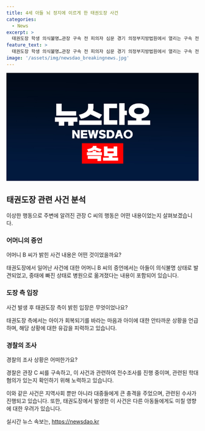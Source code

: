 ```yaml
---
title: 4세 아들 뇌 정지에 이르게 한 태권도장 사건
categories:
  - News
excerpt: >
  태권도장 학생 의식불명…관장 구속 전 피의자 심문 경기 의정부지방법원에서 열리는 구속 전 피의자 심문(영장실질심사)을 위해 출석 중인 태권도장 관장. 4세 아이의 어머니는 SNS에 아들이 관장에 의해 의식불명으로 빠졌다며 가슴 아픈 사실을 알렸고, 관장은 구속됐으며 학대 혐의를 수사 중. 다른 아이를 폭행한 혐의도 제기됐다. 사건으로 도장은 문을 닫자 SNS에 입장을 밝혀 사과하고 있다.
feature_text: >
  태권도장 학생 의식불명…관장 구속 전 피의자 심문 경기 의정부지방법원에서 열리는 구속 전 피의자 심문(영장실질심사)을 위해 출석 중인 태권도장 관장. 4세 아이의 어머니는 SNS에 아들이 관장에 의해 의식불명으로 빠졌다며 가슴 아픈 사실을 알렸고, 관장은 구속됐으며 학대 혐의를 수사 중. 다른 아이를 폭행한 혐의도 제기됐다. 사건으로 도장은 문을 닫자 SNS에 입장을 밝혀 사과하고 있다.
image: '/assets/img/newsdao_breakingnews.jpg'
---
```


<p><img src="/assets/img/newsdao_breakingnews.jpg" alt="pcversion 속보" /></p>

<h2 data-ke-size="size26">태권도장 관련 사건 분석</h2>

<p data-ke-size="size16"></p>

<p>이상한 행동으로 주변에 알려진 관장 C 씨의 행동은 어떤 내용이었는지 살펴보겠습니다.</p>

<h3>어머니의 증언</h3>

<p data-ke-size="size16">어머니 B 씨가 밝힌 사건 내용은 어떤 것이었을까요?</p>

<p>태권도장에서 일어난 사건에 대한 어머니 B 씨의 증언에서는 아들이 의식불명 상태로 발견되었고, 중태에 빠진 상태로 병원으로 옮겨졌다는 내용이 포함되어 있습니다.</p>

<h3>도장 측 입장</h3>

<p data-ke-size="size16">사건 발생 후 태권도장 측이 밝힌 입장은 무엇이었나요?</p>

<p>태권도장 측에서는 아이가 회복되기를 바라는 마음과 아이에 대한 안타까운 상황을 언급하며, 해당 상황에 대한 유감을 피력하고 있습니다.</p>

<h3>경찰의 조사</h3>

<p data-ke-size="size16">경찰의 조사 상황은 어떠한가요?</p>

<p>경찰은 관장 C 씨를 구속하고, 이 사건과 관련하여 전수조사를 진행 중이며, 관련된 학대 혐의가 있는지 확인하기 위해 노력하고 있습니다.</p>

<p>이와 같은 사건은 지역사회 뿐만 아니라 대중들에게 큰 충격을 주었으며, 관련된 수사가 진행되고 있습니다. 또한, 태권도장에서 발생한 이 사건은 다른 아동들에게도 미칠 영향에 대한 우려가 있습니다.</p>
실시간 뉴스 속보는, <a href="https://newsdao.kr" rel="dofollow">https://newsdao.kr</a>



